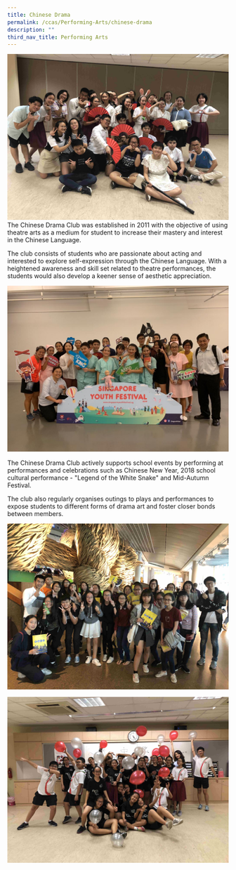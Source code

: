 ```yaml
---
title: Chinese Drama
permalink: /ccas/Performing-Arts/chinese-drama
description: ""
third_nav_title: Performing Arts
---
```

![](/images/cd1.jpeg)
The Chinese Drama Club was established in 2011 with the objective of using theatre arts as a medium for student to increase their mastery and interest in the Chinese Language.

The club consists of students who are passionate about acting and interested to explore self-expression through the Chinese Language. With a heightened awareness and skill set related to theatre performances, the students would also develop a keener sense of aesthetic appreciation.
  
![](/images/cd2.jpeg)
  

The Chinese Drama Club actively supports school events by performing at performances and celebrations such as Chinese New Year, 2018 school cultural performance - "Legend of the White Snake" and Mid-Autumn Festival.

  

The club also regularly organises outings to plays and performances to expose students to different forms of drama art and foster closer bonds between members.

 ![](/images/cd3.jpeg)

![](/images/cd4.jpeg)